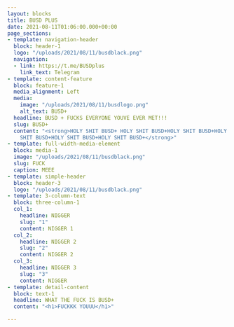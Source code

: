 ```yaml
---
layout: blocks
title: BUSD PLUS
date: 2021-08-11T01:06:00.000+00:00
page_sections:
- template: navigation-header
  block: header-1
  logo: "/uploads/2021/08/11/busdblack.png"
  navigation:
  - link: https://t.me/BUSDplus
    link_text: Telegram
- template: content-feature
  block: feature-1
  media_alignment: Left
  media:
    image: "/uploads/2021/08/11/busdlogo.png"
    alt_text: BUSD+
  headline: BUSD + FUCKS EVERYONE YOUVE EVER MET!!!
  slug: BUSD+
  content: "<strong>HOLY SHIT BUSD+ HOLY SHIT BUSD+HOLY SHIT BUSD+HOLY SHIT BUSD+HOLY
    SHIT BUSD+HOLY SHIT BUSD+HOLY SHIT BUSD+</strong>"
- template: full-width-media-element
  block: media-1
  image: "/uploads/2021/08/11/busdblack.png"
  slug: FUCK
  caption: MEEE
- template: simple-header
  block: header-3
  logo: "/uploads/2021/08/11/busdblack.png"
- template: 3-column-text
  block: three-column-1
  col_1:
    headline: NIGGER
    slug: "1"
    content: NIGGER 1
  col_2:
    headline: NIGGER 2
    slug: "2"
    content: NIGGER 2
  col_3:
    headline: NIGGER 3
    slug: "3"
    content: NIGGER
- template: detail-content
  block: text-1
  headline: WHAT THE FUCK IS BUSD+
  content: "<h1>FUCKKK YOUUU</h1>"

---
```

